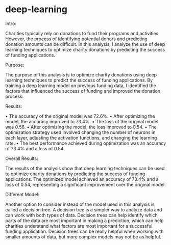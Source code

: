 # deep-learning

Intro:

Charities typically rely on donations to fund their programs and activities. However, the process of identifying potential donors and predicting donation amounts can be difficult. In this analysis, I analyze the use of deep learning techniques to optimize charity donations by predicting the success of funding applications.

Purpose:

The purpose of this analysis is to optimize charity donations using deep learning techniques to predict the success of funding applications. By training a deep learning model on previous funding data, I identified the factors that influenced the success of funding and improved the donation process.

Results:

•	The accuracy of the original model was 72.6%. 
•	After optimizing the model, the accuracy improved to 73.4%.
•	The loss of the original model was 0.56.
•	After optimizing the model, the loss improved to 0.54.
•	The optimization strategy used involved changing the number of neurons in each layer, adjusting the activation functions, and changing the learning rate.
•	The best performance achieved during optimization was an accuracy of 73.4% and a loss of 0.54.

Overall Results:

The results of the analysis show that deep learning techniques can be used to optimize charity donations by predicting the success of funding applications. The optimized model achieved an accuracy of 73.4% and a loss of 0.54, representing a significant improvement over the original model.

Different Model:

Another option to consider instead of the model used in this analysis is called a decision tree. A decision tree is a simpler way to analyze data and can work with both types of data. Decision trees can help identify which parts of the data are most important in making a prediction, which can help charities understand what factors are most important for a successful funding application. Decision trees can be really helpful when working with smaller amounts of data, but more complex models may not be as helpful. 
